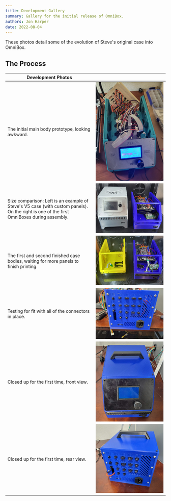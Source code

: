 ```yaml
---
title: Development Gallery
summary: Gallery for the initial release of OmniBox.
authors: Jon Harper
date: 2022-08-04
---
```


These photos detail some of the evolution of Steve's original case into OmniBox.

## The Process

| Development Photos |   |
|--------------------|---|
| The initial main body prototype, looking awkward. | [![original prototype][6]][6] |
| Size comparison: Left is an example of Steve's V5 case (with custom panels). On the right is one of the first OmniBoxes during assembly. | [![size comparison][5]][5] |
| The first and second finished case bodies, waiting for more panels to finish printing. | [![one and two][4]][4] |
| Testing for fit with all of the connectors in place. | [![finished rear panel][3]][3] |
| Closed up for the first time, front view. | [![closed up, front][2]][2] |
| Closed up for the first time, rear view. | [![closed up, front][1]][1] |

[1]:  ../img/gallery/closed_up.jpg
[2]:  ../img/gallery/front_view.jpg
[3]:  ../img/gallery/finished_rear.jpg
[4]:  ../img/gallery/one_and_two.jpg
[5]:  ../img/gallery/size_comparison.jpg
[6]:  ../img/gallery/prototype.jpg